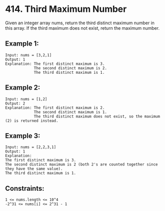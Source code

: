 # 414. Third Maximum Number
     
Given an integer array nums, return the third distinct maximum number in this array. If the third maximum does not exist, return the maximum number.

## Example 1:

    Input: nums = [3,2,1]
    Output: 1
    Explanation: The first distinct maximum is 3.
                 The second distinct maximum is 2.
                 The third distinct maximum is 1.

## Example 2:

    Input: nums = [1,2]
    Output: 2
    Explanation: The first distinct maximum is 2.
                 The second distinct maximum is 1.
                 The third distinct maximum does not exist, so the maximum (2) is returned instead.
## Example 3:

    Input: nums = [2,2,3,1]
    Output: 1
    Explanation:
    The first distinct maximum is 3.
    The second distinct maximum is 2 (both 2's are counted together since they have the same value).
    The third distinct maximum is 1.

## Constraints:

    1 <= nums.length <= 10^4
    -2^31 <= nums[i] <= 2^31 - 1